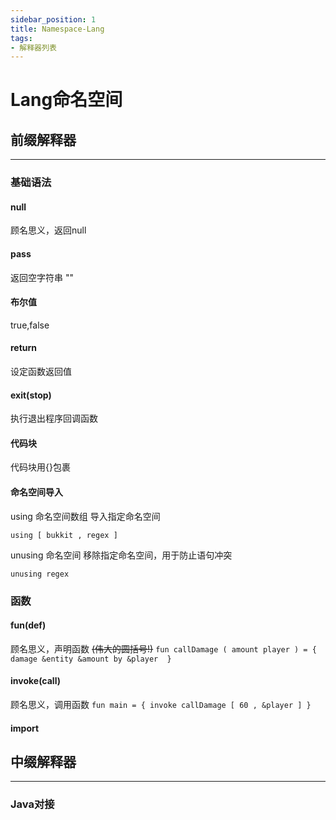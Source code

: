 ```yaml
---
sidebar_position: 1
title: Namespace-Lang
tags:
- 解释器列表
---
```


# Lang命名空间

## 前缀解释器
---
### 基础语法

#### **null**
顾名思义，返回null
#### **pass**
返回空字符串 ""
#### **布尔值**
true,false
#### **return**
设定函数返回值
#### **exit(stop)**
执行退出程序回调函数
#### **代码块**
代码块用{}包裹
#### **命名空间导入**
using 命名空间数组 导入指定命名空间

`using [ bukkit , regex ]`

unusing 命名空间 移除指定命名空间，用于防止语句冲突

`unusing regex`

### 函数

#### **fun(def)**
顾名思义，声明函数
~~(伟大的圆括号!)~~
`fun callDamage ( amount player ) = {
   damage &entity &amount by &player 
}`
#### **invoke(call)**
顾名思义，调用函数
`fun main = {
    invoke callDamage [ 60 , &player ]
}`
#### **import**
## 中缀解释器
---
### Java对接

#### 